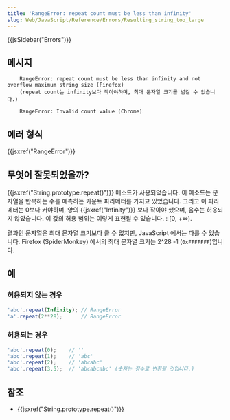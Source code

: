 ```yaml
---
title: 'RangeError: repeat count must be less than infinity'
slug: Web/JavaScript/Reference/Errors/Resulting_string_too_large
---
```


{{jsSidebar("Errors")}}

## 메시지

```
    RangeError: repeat count must be less than infinity and not overflow maximum string size (Firefox)
    (repeat count는 infinity보다 작아야하며, 최대 문자열 크기를 넘길 수 없습니다.)

    RangeError: Invalid count value (Chrome)
```

## 에러 형식

{{jsxref("RangeError")}}

## 무엇이 잘못되었을까?

{{jsxref("String.prototype.repeat()")}} 메소드가 사용되었습니다. 이 메소드는 문자열을 반복하는 수를 예측하는 카운트 파라메터를 가지고 있었습니다. 그리고 이 파라메터는 0보다 커야하며, 양의 {{jsxref("Infinity")}} 보다 작아야 했으며, 음수는 허용되지 않았습니다. 이 값의 허용 범위는 이렇게 표현될 수 있습니다. : \[0, +∞).

결과인 문자열은 최대 문자열 크기보다 클 수 없지만, JavaScript 에서는 다를 수 있습니다. Firefox (SpiderMonkey) 에서의 최대 문자열 크기는 2^28 -1 (`0xFFFFFFF`)입니다.

## 예

### 허용되지 않는 경우

```js example-bad
'abc'.repeat(Infinity); // RangeError
'a'.repeat(2**28);      // RangeError
```

### 허용되는 경우

```js example-good
'abc'.repeat(0);    // ''
'abc'.repeat(1);    // 'abc'
'abc'.repeat(2);    // 'abcabc'
'abc'.repeat(3.5);  // 'abcabcabc' (숫자는 정수로 변환될 것입니다.)
```

## 참조

- {{jsxref("String.prototype.repeat()")}}
